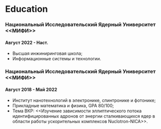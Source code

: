 # Education
### Национальный Исследовательский Ядерный Университет <<МИФИ>>
#### Август 2022 - Наст.
- Высшая инжиниринговая школа; 
- Информационные системы и технологии.

### Национальный Исследовательский Ядерный Университет <<МИФИ>> 
#### Август 2018 - Май 2022
- Институт нанотехнологий в электронике, спинтронике и фотонике; 
- Прикладные математика и физика,  GPA 80/100; 
- Тема ВКР: <<Изучение зависимости эллиптического потока идентифицированных адронов от энергии сталкивающихся ядер в области работы ускорительных комплексов Nuclotron-NICA>>.


